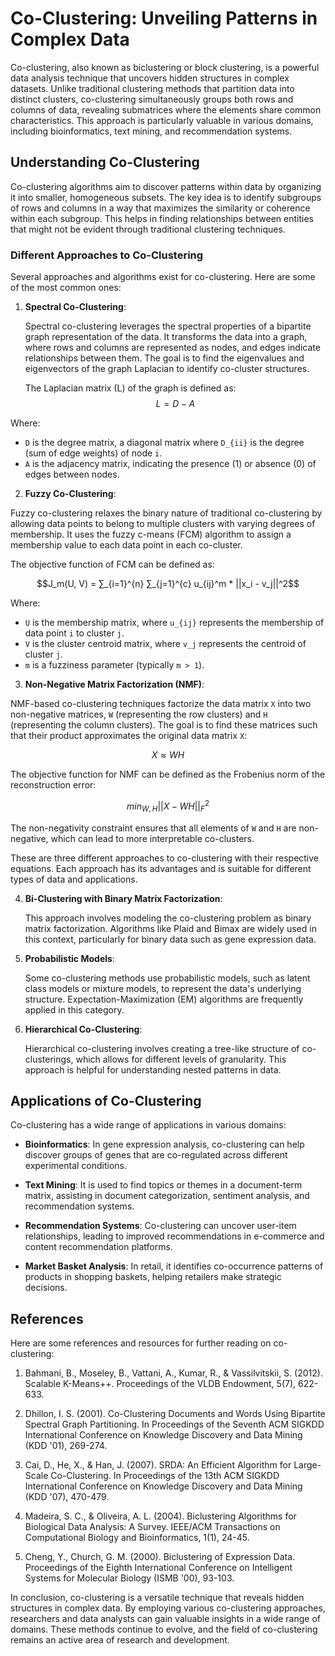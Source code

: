 # Co-Clustering: Unveiling Patterns in Complex Data

Co-clustering, also known as biclustering or block clustering, is a powerful data analysis technique that uncovers hidden structures in complex datasets. Unlike traditional clustering methods that partition data into distinct clusters, co-clustering simultaneously groups both rows and columns of data, revealing submatrices where the elements share common characteristics. This approach is particularly valuable in various domains, including bioinformatics, text mining, and recommendation systems.

## Understanding Co-Clustering

Co-clustering algorithms aim to discover patterns within data by organizing it into smaller, homogeneous subsets. The key idea is to identify subgroups of rows and columns in a way that maximizes the similarity or coherence within each subgroup. This helps in finding relationships between entities that might not be evident through traditional clustering techniques.

### Different Approaches to Co-Clustering

Several approaches and algorithms exist for co-clustering. Here are some of the most common ones:

1. **Spectral Co-Clustering**:

   Spectral co-clustering leverages the spectral properties of a bipartite graph representation of the data. It transforms the data into a graph, where rows and columns are represented as nodes, and edges indicate relationships between them. The goal is to find the eigenvalues and eigenvectors of the graph Laplacian to identify co-cluster structures.

   The Laplacian matrix (L) of the graph is defined as:
$$L = D - A$$



Where:
- `D` is the degree matrix, a diagonal matrix where `D_{ii}` is the degree (sum of edge weights) of node `i`.
- `A` is the adjacency matrix, indicating the presence (1) or absence (0) of edges between nodes.

2. **Fuzzy Co-Clustering**:

Fuzzy co-clustering relaxes the binary nature of traditional co-clustering by allowing data points to belong to multiple clusters with varying degrees of membership. It uses the fuzzy c-means (FCM) algorithm to assign a membership value to each data point in each co-cluster.

The objective function of FCM can be defined as:

$$J_m(U, V) = ∑_{i=1}^{n} ∑_{j=1}^{c} u_{ij}^m * ||x_i - v_j||^2$$


Where:
- `U` is the membership matrix, where `u_{ij}` represents the membership of data point `i` to cluster `j`.
- `V` is the cluster centroid matrix, where `v_j` represents the centroid of cluster `j`.
- `m` is a fuzziness parameter (typically `m > 1`).

3. **Non-Negative Matrix Factorization (NMF)**:

NMF-based co-clustering techniques factorize the data matrix `X` into two non-negative matrices, `W` (representing the row clusters) and `H` (representing the column clusters). The goal is to find these matrices such that their product approximates the original data matrix `X`:

$$X ≈ WH$$

The objective function for NMF can be defined as the Frobenius norm of the reconstruction error:

$$min_{W, H} ||X - WH||_F^2$$

The non-negativity constraint ensures that all elements of `W` and `H` are non-negative, which can lead to more interpretable co-clusters.

These are three different approaches to co-clustering with their respective equations. Each approach has its advantages and is suitable for different types of data and applications.

4. **Bi-Clustering with Binary Matrix Factorization**:

   This approach involves modeling the co-clustering problem as binary matrix factorization. Algorithms like Plaid and Bimax are widely used in this context, particularly for binary data such as gene expression data.

5. **Probabilistic Models**:

   Some co-clustering methods use probabilistic models, such as latent class models or mixture models, to represent the data's underlying structure. Expectation-Maximization (EM) algorithms are frequently applied in this category.

6. **Hierarchical Co-Clustering**:

   Hierarchical co-clustering involves creating a tree-like structure of co-clusterings, which allows for different levels of granularity. This approach is helpful for understanding nested patterns in data.

## Applications of Co-Clustering

Co-clustering has a wide range of applications in various domains:

- **Bioinformatics**: In gene expression analysis, co-clustering can help discover groups of genes that are co-regulated across different experimental conditions.

- **Text Mining**: It is used to find topics or themes in a document-term matrix, assisting in document categorization, sentiment analysis, and recommendation systems.

- **Recommendation Systems**: Co-clustering can uncover user-item relationships, leading to improved recommendations in e-commerce and content recommendation platforms.

- **Market Basket Analysis**: In retail, it identifies co-occurrence patterns of products in shopping baskets, helping retailers make strategic decisions.

## References

Here are some references and resources for further reading on co-clustering:

1. Bahmani, B., Moseley, B., Vattani, A., Kumar, R., & Vassilvitskii, S. (2012). Scalable K-Means++. Proceedings of the VLDB Endowment, 5(7), 622-633.

2. Dhillon, I. S. (2001). Co-Clustering Documents and Words Using Bipartite Spectral Graph Partitioning. In Proceedings of the Seventh ACM SIGKDD International Conference on Knowledge Discovery and Data Mining (KDD '01), 269-274.

3. Cai, D., He, X., & Han, J. (2007). SRDA: An Efficient Algorithm for Large-Scale Co-Clustering. In Proceedings of the 13th ACM SIGKDD International Conference on Knowledge Discovery and Data Mining (KDD '07), 470-479.

4. Madeira, S. C., & Oliveira, A. L. (2004). Biclustering Algorithms for Biological Data Analysis: A Survey. IEEE/ACM Transactions on Computational Biology and Bioinformatics, 1(1), 24-45.

5. Cheng, Y., Church, G. M. (2000). Biclustering of Expression Data. Proceedings of the Eighth International Conference on Intelligent Systems for Molecular Biology (ISMB '00), 93-103.

In conclusion, co-clustering is a versatile technique that reveals hidden structures in complex data. By employing various co-clustering approaches, researchers and data analysts can gain valuable insights in a wide range of domains. These methods continue to evolve, and the field of co-clustering remains an active area of research and development.
